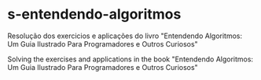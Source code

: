 # s-entendendo-algoritmos
Resolução dos exercicios e aplicações do livro "Entendendo Algoritmos: Um Guia Ilustrado Para Programadores e Outros Curiosos"

Solving the exercises and applications in the book "Entendendo Algoritmos: Um Guia Ilustrado Para Programadores e Outros Curiosos"
